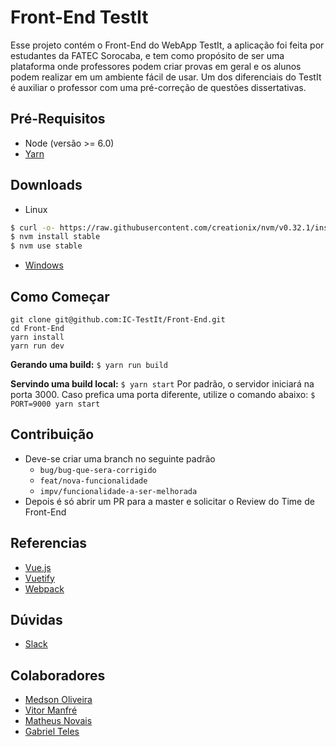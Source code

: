 # Front-End TestIt

Esse projeto contém o Front-End do WebApp TestIt, a aplicação foi feita por estudantes da FATEC Sorocaba, e tem como propósito de ser uma plataforma onde professores podem criar provas em geral e os alunos podem realizar em um ambiente fácil de usar. Um dos diferenciais do TestIt é auxiliar o professor com uma pré-correção de questões dissertativas.

## Pré-Requisitos

* Node (versão >= 6.0)
* [Yarn](https://yarnpkg.com/lang/en/docs/install/)

## Downloads

* Linux
```bash
$ curl -o- https://raw.githubusercontent.com/creationix/nvm/v0.32.1/install.sh | bash
$ nvm install stable
$ nvm use stable
```
* [Windows](https://github.com/coreybutler/nvm-windows/releases)


## Como Começar

```
git clone git@github.com:IC-TestIt/Front-End.git
cd Front-End
yarn install
yarn run dev
````

**Gerando uma build:**
`$ yarn run build`

**Servindo uma build local:**
`$ yarn start`
Por padrão, o servidor iniciará na porta 3000. Caso prefica uma porta diferente, utilize o comando abaixo:
`$ PORT=9000 yarn start`

## Contribuição

* Deve-se criar uma branch no seguinte padrão
    * `bug/bug-que-sera-corrigido`
    * `feat/nova-funcionalidade`
    * `impv/funcionalidade-a-ser-melhorada`
* Depois é só abrir um PR para a master e solicitar o Review do Time de Front-End

## Referencias

* [Vue.js](https://vuejs.org/)
* [Vuetify](https://vuetifyjs.com/vuetify/quick-start)
* [Webpack](https://webpack.js.org/)

## Dúvidas

* [Slack](https://join.slack.com/t/ic-testit/shared_invite/enQtMjUzMDU3MzgwMDIwLTI0NGNiYzgxMDEwYzQ5MjBkODcxZDg0MTcyZGFlMWQzYTUyMWJmNmJlZWU2OTFkYjBjNGU2MTIwMDJmOTI0ZDQ)

## Colaboradores

* [Medson Oliveira](http://github.com/medson10)
* [Vitor Manfré](http://github.com/vitormdias)
* [Matheus Novais](https://github.com/matheusnovais95)
* [Gabriel Teles](https://github.com/gabteles)
